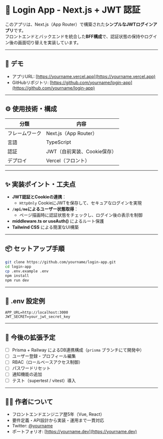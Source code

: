 # 🔐 Login App - Next.js + JWT 認証

このアプリは、Next.js（App Router）で構築された**シンプルなJWTログインアプリ**です。  
フロントエンドとバックエンドを統合した**BFF構成**で、認証状態の保持やログイン後の画面切り替えを実装しています。

---

## 🚀 デモ

- アプリURL: [https://yourname.vercel.app](https://yourname.vercel.app)
- GitHubリポジトリ: [https://github.com/yourname/login-app](https://github.com/yourname/login-app)

---

## ⚙️ 使用技術・構成

| 分類           | 内容                        |
| -------------- | --------------------------- |
| フレームワーク | Next.js（App Router）       |
| 言語           | TypeScript                  |
| 認証           | JWT（自前実装、Cookie保存） |
| デプロイ       | Vercel（フロント）          |

---

## ✨ 実装ポイント・工夫点

- **JWT認証とCookieの連携**：
  - `HttpOnly` CookieにJWTを保存して、セキュアなログインを実現
- **`/api/me`によるユーザー状態取得**：
  - ページ描画時に認証状態をチェックし、ログイン後の表示を制御
- **middleware.ts or useAuth()** によるルート保護
- **Tailwind CSS** による簡潔なUI構築

---

## 📦 セットアップ手順

```bash
git clone https://github.com/yourname/login-app.git
cd login-app
cp .env.example .env
npm install
npm run dev
```

---

## 📁 .env 設定例

```env
APP_URL=http://localhost:3000
JWT_SECRET=your_jwt_secret_key
```

---

## 🧪 今後の拡張予定

- [ ] Prisma + Railway によるDB連携構成（`prisma` ブランチにて開発中）
- [ ] ユーザー登録・プロフィール編集
- [ ] RBAC（ロールベースアクセス制御）
- [ ] パスワードリセット
- [ ] 通知機能の追加
- [ ] テスト（supertest / vitest）導入

---

## 🧑‍💻 作者について

- フロントエンドエンジニア歴5年（Vue, React）
- 要件定義・API設計から実装・運用まで一貫対応
- Twitter: [@yourname](https://twitter.com/yourname)
- ポートフォリオ: [https://yourname.dev](https://yourname.dev)
